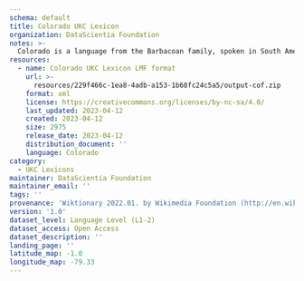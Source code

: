 ```yaml
---
schema: default
title: Colorado UKC Lexicon
organization: DataScientia Foundation
notes: >-
  Colorado is a language from the Barbacoan family, spoken in South America. The UKC Lexicon of Colorado is represented as a lexico-semantic network. It consists of words, word senses, synsets, as well as sense-level and synset-level relationships.
resources:
  - name: Colorado UKC Lexicon LMF format
    url: >-
      resources/229f466c-1ea8-4adb-a153-1b68fc24c5a5/output-cof.zip
    format: xml
    license: https://creativecommons.org/licenses/by-nc-sa/4.0/
    last_updated: 2023-04-12
    created: 2023-04-12
    size: 2975
    release_date: 2023-04-12
    distribution_document: ''
    language: Colorado
category:
  - UKC Lexicons
maintainer: DataScientia Foundation
maintainer_email: ''
tags: ''
provenance: 'Wiktionary 2022.01. by Wikimedia Foundation (http://en.wiktionary.org); CogNet 2.1 by Khuyagbaatar Batsuren, National University of Mongolia (http://cognet.ukc.disi.unitn.it); MorphyNet 2.0 by Gábor Bella and Khuyagbaatar Batsuren (http://ukc.disi.unitn.it/index.php/morphynet/); Native Languages of the Americas 2021.11. by Laura Redish and Orrin Lewis (http://www.native-languages.org); Princeton WordNet 2.1 by Princeton University (https://wordnet.princeton.edu)'
version: '1.0'
dataset_level: Language Level (L1-2)
dataset_access: Open Access
dataset_description: ''
landing_page: ''
latitude_map: -1.0
longitude_map: -79.33
---
```

